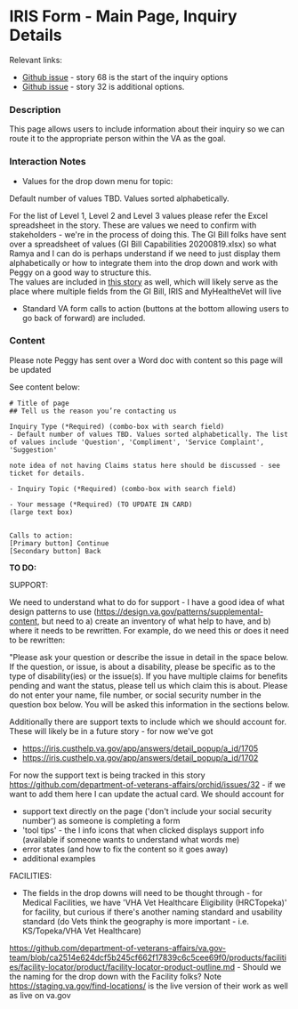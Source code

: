 # IRIS Form - Main Page, Inquiry Details

Relevant links: 
- [Github issue](https://github.com/department-of-veterans-affairs/orchid/issues/68) - story 68 is the start of the inquiry options
- [Github issue](https://github.com/department-of-veterans-affairs/orchid/issues/31) - story 32 is additional options.

### Description

This page allows users to include information about their inquiry so we can route it to the appropriate person within the VA as the goal.

### Interaction Notes

- Values for the drop down menu for topic: 

Default number of values TBD. Values sorted alphabetically. 

For the list of Level 1, Level 2 and Level 3 values  please refer the Excel spreadsheet in the story.  These are values we need to confirm with stakeholders - we're in the process of doing this.  The GI Bill folks have sent over a spreadsheet of values (GI Bill Capabilities 20200819.xlsx) so what Ramya and I can do is perhaps understand if we need to just display them alphabetically or how to integrate them into the drop down and work with Peggy on a good way to structure this.  
The values are included in [this story](https://github.com/department-of-veterans-affairs/orchid/issues/36) as well, which will likely serve as the place where multiple fields from the GI Bill, IRIS and MyHealtheVet will live

- Standard VA form calls to action (buttons at the bottom allowing users to go back of forward) are included.

### Content


Please note Peggy has sent over a Word doc with content so this page will be updated

See content below:

```
# Title of page
## Tell us the reason you’re contacting us  

Inquiry Type (*Required) (combo-box with search field)
- Default number of values TBD. Values sorted alphabetically. The list of values include 'Question', 'Compliment', 'Service Complaint', 'Suggestion'

note idea of not having Claims status here should be discussed - see ticket for details.

- Inquiry Topic (*Required) (combo-box with search field)

- Your message (*Required) (TO UPDATE IN CARD)
(large text box)


Calls to action:
[Primary button] Continue
[Secondary button] Back

```

**TO DO:**

SUPPORT:

We need to understand what to do for support - I have a good idea of what design patterns to use (https://design.va.gov/patterns/supplemental-content, but need to a) create an inventory of what help to have, and b) where it needs to be rewritten.   For example, do we need this or does it need to be rewritten:

"Please ask your question or describe the issue in detail in the space below. If the question, or issue, is about a disability, please be specific as to the type of disability(ies) or the issue(s). If you have multiple claims for benefits pending and want the status, please tell us which claim this is about.
Please do not enter your name, file number, or social security number in the question box below. You will be asked this information in the sections below.


Additionally there are support texts to include which we should account for.  These will likely be in a future story - for now we've got
- https://iris.custhelp.va.gov/app/answers/detail_popup/a_id/1705
- https://iris.custhelp.va.gov/app/answers/detail_popup/a_id/1702

For now the support text is being tracked in this story https://github.com/department-of-veterans-affairs/orchid/issues/32 - if we want to add them here I can update the actual card.  We should account for

- support text directly on the page ('don't include your social security number') as someone is completing a form
- 'tool tips' - the I info icons that when clicked displays support info (available if someone wants to understand what words me)
- error states (and how to fix the content so it goes away)
- additional examples

FACILITIES:

- The fields in the drop downs will need to be thought through - for Medical Facilities, we have 'VHA Vet Healthcare Eligibility (HRCTopeka)' for facility, but curious if there's another naming standard and usability standard (do Vets think the geography is more important - i.e. KS/Topeka/VHA Vet Healthcare)

https://github.com/department-of-veterans-affairs/va.gov-team/blob/ca2514e624dcf5b245cf662f17839c6c5cee69f0/products/facilities/facility-locator/product/facility-locator-product-outline.md - Should we the naming for the drop down with the Facility folks?  Note https://staging.va.gov/find-locations/ is the live version of their work as well as live on va.gov
